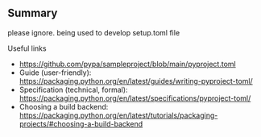 ## Summary

please ignore. being used to develop setup.toml file

Useful links

* https://github.com/pypa/sampleproject/blob/main/pyproject.toml
* Guide (user-friendly): https://packaging.python.org/en/latest/guides/writing-pyproject-toml/
* Specification (technical, formal): https://packaging.python.org/en/latest/specifications/pyproject-toml/
* Choosing a build
  backend: https://packaging.python.org/en/latest/tutorials/packaging-projects/#choosing-a-build-backend
